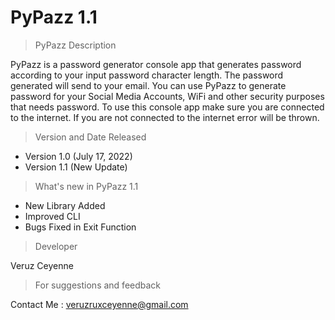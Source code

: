 # PyPazz 1.1

> PyPazz Description
  
  PyPazz is a password generator console app that generates password according to your input password character length. The password generated
  will send to your email. You can use PyPazz to generate password for your Social Media Accounts, WiFi and other security purposes that needs
  password. To use this console app make sure you are connected to the internet. If you are not connected to the internet error will be 
  thrown.

> Version and Date Released

- Version 1.0 (July 17, 2022) 
- Version 1.1 (New Update)

> What's new in PyPazz 1.1

- New Library Added
- Improved CLI
- Bugs Fixed in Exit Function

> Developer

Veruz Ceyenne

> For suggestions and feedback

Contact Me : veruzruxceyenne@gmail.com
